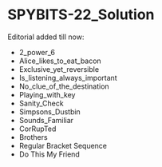 # SPYBITS-22_Solution


Editorial added till now:
* 2_power_6
* Alice_likes_to_eat_bacon
* Exclusive_yet_reversible
* Is_listening_always_important
* No_clue_of_the_destination
* Playing_with_key
* Sanity_Check
* Simpsons_Dustbin
* Sounds_Familiar
* CorRupTed
* Brothers
* Regular Bracket Sequence
* Do This My Friend
